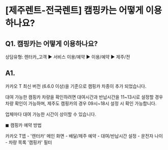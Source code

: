 # [제주렌트-전국렌트] 캠핑카는 어떻게 이용하나요?

**Q1. 캠핑카는 어떻게 이용하나요?**
-----------------------

상담유형: 렌터카\_고객 ▶ 서비스 이용/예약 ▶ 이용/예약 ▶ 제주/전

**A1.**
-------

카카오 T 최신 버전 (6.6.0 이상)을 기준으로 캠핑카 차종이 추가 되었습니다.

대여 가능한 캠핑카 차량을 확인하려면 대여시간과 반납시간을 11~13시로 설정할 경우 차량 확인이 가능하며, 제주도 캠핑카의 경우 09시~18시 설정 시 확인 가능합니다.

업체마다 대여 가능한 시간이 상이할 수 있습니다.

◼︎ 캠핑카 예약 방법

카카오 T앱 - '렌터카' 메인 화면 - 배달/제주 예약 - 대여/반납시간 설정 - 운전자 나이 - 차량 목록 '캠핑카' 필터